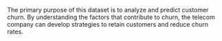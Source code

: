 The primary purpose of this dataset is to analyze and predict customer churn. By understanding the factors that contribute to churn, the telecom company can develop strategies to retain customers and reduce churn rates.
